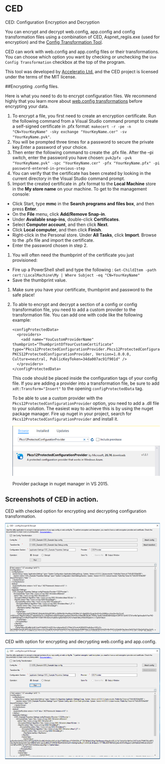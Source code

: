 # CED

CED: Configuration Encryption and Decryption

You can encrypt and decrypt web.config, app.config and config transformation files using a combination of CED, Aspnet_regiis.exe (used for encryption) and the [Config Transformation Tool](https://ctt.codeplex.com/).

CED can work with web.config and app.config files or their transformations. You can choose which option you want by checking or unchecking the `Use Config Transformation` checkbox at the top of the program.

This tool was developed by [Acceleratio Ltd.](https://acceleratio.net/) and the CED project is licensed under the terms of the MIT license.

##Encrypting .config files.

Here is what you need to do to encrypt configuration files. We recommend highly that you learn more about [web.config transformations](https://msdn.microsoft.com/en-us/library/dd465318(v=vs.100).aspx) before encrypting your data.

1. To encrypt a file, you first need to create an encryption certificate. Run the following command from a Visual Studio command prompt to create a self-signed certificate in .pfx format: `makecert -r -pe -n "CN=YourKeyName" -sky exchange "YourKeyName.cer" -sv "YourKeyName.pvk"`.
1. You will be prompted three times for a password to secure the private key.Enter a password of your choice.
1. Then enter the following command to create the .pfx file. After the –pi switch, enter the password you have chosen: `pvk2pfx -pvk "YourKeyName.pvk" -spc "YourKeyName.cer" -pfx "YourKeyName.pfx" -pi password-entered-in-previous-step`
1. You can verify that the certificate has been created by looking in the current directory in the Visual Studio command prompt.
1. Import the created certificate in .pfx format to the **Local Machine** store in the **My store name** on your machine. To get to the management console:
 * Click Start, type **mmc** in the **Search programs and files box**, and then press **Enter**.
 * On the **File** menu, click **Add/Remove Snap-in**.
 * Under **Available snap-ins**, double-click **Certificates**.
 * Select **Computer account**, and then click **Next**.
 * Click **Local computer**, and then click **Finish**.
 * Right-click in the Personal store. Under **All Tasks**, click **Import**. Browse to the .pfx file and import the certificate.
 * Enter the password chosen in step 2.
1. You will often need the thumbprint of the certificate you just provisioned:
 * Fire up a PowerShell shell and type the following : `Get-ChildItem -path cert:\LocalMachine\My | Where Subject -eq "CN=YourKeyName"`
 * Save the thumbprint value.
1. Make sure you have your certificate, thumbprint and password to the safe place!
1. To able to encrypt and decrypt a section of a config or config transformation file, you need to add a custom provider to the transformation file. You can add one with code like the following example: 
    
    ```
    <configProtectedData>
      <providers>
        <add name="YouCustomProviderName" thumbprint="ThumbprintOfYourCustomCertificate" type="Pkcs12ProtectedConfigurationProvider.Pkcs12ProtectedConfigurationProvider, PKCS12ProtectedConfigurationProvider, Version=1.0.0.0, Culture=neutral, PublicKeyToken=34da007ac91f901d" />
      </providers>
    </configProtectedData>
    
    ```
    
    This code should be placed inside the configuration tags of your config file. If you are adding a provider into a transformation file, be sure to add `xdt:Transform="Insert"` to the opening `configProtectedData` tag.
    
    To be able to use a custom provider with the `Pkcs12ProtectedConfigurationProvider` option, you need to add a .dll file to your solution. The easiest way to achieve this is by using the nuget package manager. Fire up nuget in your project, search for `Pkcs12ProtectedConfigurationProvider` and install it.
    
    ![CED](https://raw.githubusercontent.com/Acceleratio/CED/master/images/provider-package.PNG "CED in action!")
    
    Provider package in nuget manager in VS 2015.

## Screenshots of CED in action.

CED with checked option for encrypting and decrypting configuration transformation.

![CED](https://raw.githubusercontent.com/Acceleratio/CED/master/images/CED-intro.png "CED in action!")

CED with option for encrypting and decrypting web.config and app.config.

![CED](https://raw.githubusercontent.com/Acceleratio/CED/master/images/CED-intro-2.PNG "CED in action!")
